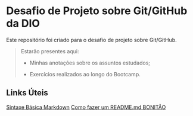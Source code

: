 # Desafio de Projeto sobre Git/GitHub da DIO
Este repositório foi criado para o desafio de projeto sobre Git/GitHub. 

> Estarão presentes aqui:
>
> - Minhas anotações sobre os assuntos estudados;
>
> - Exercícios realizados ao longo do Bootcamp.

## Links Úteis

[Sintaxe Básica Markdown](https://www.markdownguide.org/basic-syntax/)
[Como fazer um README.md BONITÃO](https://raullesteves.medium.com/github-como-fazer-um-readme-md-bonit%C3%A3o-c85c8f154f8)
